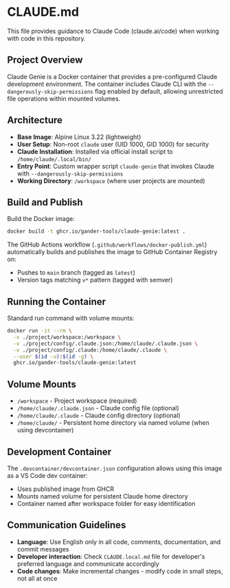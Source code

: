 # CLAUDE.md

This file provides guidance to Claude Code (claude.ai/code) when working with code in this repository.

## Project Overview

Claude Genie is a Docker container that provides a pre-configured Claude development environment. The container includes Claude CLI with the `--dangerously-skip-permissions` flag enabled by default, allowing unrestricted file operations within mounted volumes.

## Architecture

- **Base Image**: Alpine Linux 3.22 (lightweight)
- **User Setup**: Non-root `claude` user (UID 1000, GID 1000) for security
- **Claude Installation**: Installed via official install script to `/home/claude/.local/bin/`
- **Entry Point**: Custom wrapper script `claude-genie` that invokes Claude with `--dangerously-skip-permissions`
- **Working Directory**: `/workspace` (where user projects are mounted)

## Build and Publish

Build the Docker image:
```bash
docker build -t ghcr.io/gander-tools/claude-genie:latest .
```

The GitHub Actions workflow (`.github/workflows/docker-publish.yml`) automatically builds and publishes the image to GitHub Container Registry on:
- Pushes to `main` branch (tagged as `latest`)
- Version tags matching `v*` pattern (tagged with semver)

## Running the Container

Standard run command with volume mounts:
```bash
docker run -it --rm \
  -v ./project/workspace:/workspace \
  -v ./project/config/.claude.json:/home/claude/.claude.json \
  -v ./project/config/.claude:/home/claude/.claude \
  --user $(id -u):$(id -g) \
  ghcr.io/gander-tools/claude-genie:latest
```

## Volume Mounts

- `/workspace` - Project workspace (required)
- `/home/claude/.claude.json` - Claude config file (optional)
- `/home/claude/.claude` - Claude config directory (optional)
- `/home/claude/` - Persistent home directory via named volume (when using devcontainer)

## Development Container

The `.devcontainer/devcontainer.json` configuration allows using this image as a VS Code dev container:
- Uses published image from GHCR
- Mounts named volume for persistent Claude home directory
- Container named after workspace folder for easy identification

## Communication Guidelines

- **Language**: Use English only in all code, comments, documentation, and commit messages
- **Developer interaction**: Check `CLAUDE.local.md` file for developer's preferred language and communicate accordingly
- **Code changes**: Make incremental changes - modify code in small steps, not all at once
